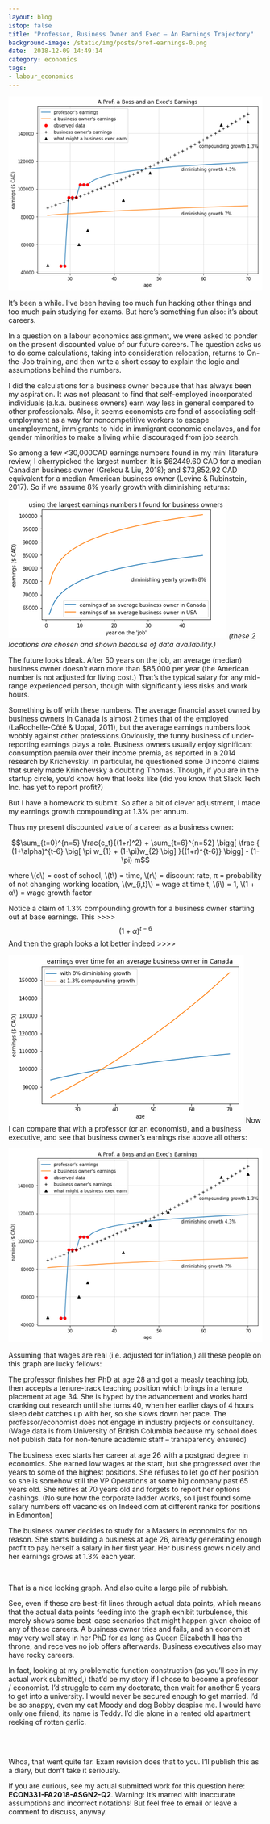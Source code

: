 ```yaml
---
layout: blog
istop: false
title: "Professor, Business Owner and Exec — An Earnings Trajectory"
background-image: /static/img/posts/prof-earnings-0.png
date:  2018-12-09 14:49:14
category: economics
tags: 
- labour_economics
---
```


![](/static/img/posts/prof-earnings-0.png)

It’s been a while. I’ve been having too much fun hacking other things and too much pain studying for exams. But here’s something fun also: it’s about careers.

In a question on a labour economics assignment, we were asked to ponder on the present discounted value of our future careers. The question asks us to do some calculations, taking into consideration relocation, returns to On-the-Job training, and then write a short essay to explain the logic and assumptions behind the numbers.

I did the calculations for a business owner because that has always been my aspiration. It was not pleasant to find that self-employed incorporated individuals (a.k.a. business owners) earn way less in general compared to other professionals. Also, it seems economists are fond of associating self-employment as a way for noncompetitive workers to escape unemployment, immigrants to hide in immigrant economic enclaves, and for gender minorities to make a living while discouraged from job search.

So among a few <30,000CAD earnings numbers found in my mini literature review, I cherrypicked the largest number. It is $62449.60 CAD for a median Canadian business owner (Grekou & Liu, 2018); and  $73,852.92 CAD equivalent for a median American business owner (Levine & Rubinstein, 2017). So if we assume 8% yearly growth with diminishing returns:


![](/static/img/posts/prof-earnings-1.png)
*(these 2 locations are chosen and shown because of data availability.)*

The future looks bleak. After 50 years on the job, an average (median) business owner doesn’t earn more than $85,000 per year (the American number is not adjusted for living cost.) That’s the typical salary for any mid-range experienced person, though with significantly less risks and work hours.

Something is off with these numbers. The average financial asset owned by business owners in Canada is almost 2 times that of the employed (LaRochelle-Côté & Uppal, 2011), but the average earnings numbers look wobbly against other professions.Obviously, the funny business of under-reporting earnings plays a role. Business owners usually enjoy significant consumption premia over their income premia, as reported in a 2014 research by Krichevskiy. In particular, he questioned some 0 income claims that surely made Krinchevsky a doubting Thomas. Though, if you are in the startup circle, you’d know how that looks like (did you know that Slack Tech Inc. has yet to report profit?)

But I have a homework to submit. So after a bit of clever adjustment, I made my earnings growth compounding at 1.3% per annum.


Thus my present discounted value of a career as a business owner:


$$\sum_{t=0}^{n=5} \frac{c_t}{(1+r)^2} + \sum_{t=6}^{n=52} \bigg[ \frac { (1+\alpha)^{t-6} \big[ \pi w_{1} + (1-\pi)w_{2} \big] }{(1+r)^{t-6}} \bigg] - (1-\pi) m$$

where \\(c\\) = cost of school, \\(t\\) = time, \\(r\\) = discount rate, π = probability of not changing working location, \\(w_{i,t}\\) = wage at time t, \\(i\\) = 1, \\(1 + α\\) = wage growth factor

Notice a claim of 1.3% compounding growth for a business owner starting out at base earnings. This >>>> $$(1+\alpha)^{t-6}$$ And then the graph looks a lot better indeed >>>>

![](/static/img/posts/prof-earnings-2.png)
Now I can compare that with a professor (or an economist), and a business executive, and see that business owner’s earnings rise above all others:

![comparison-earnings-prof-biz](/static/img/posts/prof-earnings-0.png)

Assuming that wages are real (i.e. adjusted for inflation,) all these people on this graph are lucky fellows:

The professor finishes her PhD at age 28 and got a measly teaching job, then accepts a tenure-track teaching position which brings in a tenure placement at age 34. She is hyped by the advancement and works hard cranking out research until she turns 40, when her earlier days of 4 hours sleep debt catches up with her, so she slows down her pace. The professor/economist does not engage in industry projects or consultancy. (Wage data is from University of British Columbia because my school does not publish data for non-tenure academic staff – transparency ensured)

The business exec starts her career at age 26 with a postgrad degree in economics. She earned low wages at the start, but she progressed over the years to some of the highest positions. She refuses to let go of her position so she is somehow still the VP Operations at some big company past 65 years old. She retires at 70 years old and forgets to report her options cashings. (No sure how the corporate ladder works, so I just found some salary numbers off vacancies on Indeed.com at different ranks for positions in Edmonton)

The business owner decides to study for a Masters in economics for no reason. She starts building a business at age 26, already generating enough profit to pay herself a salary in her first year. Her business grows nicely and her earnings grows at 1.3% each year.

<br>

That is a nice looking graph. And also quite a large pile of rubbish.

See, even if these are best-fit lines through actual data points, which means that the actual data points feeding into the graph exhibit turbulence, this merely shows some best-case scenarios that might happen given choice of any of these careers. A business owner tries and fails, and an economist may very well stay in her PhD for as long as Queen Elizabeth II has the throne, and receives no job offers afterwards. Business executives also may have rocky careers.

In fact, looking at my problematic function construction (as you’ll see in my actual work submitted,) that’d be my story if I chose to become a professor / economist. I’d struggle to earn my doctorate, then wait for another 5 years to get into a university. I would never be secured enough to get married. I’d be so snappy, even my cat Moody and dog Bobby despise me. I would have only one friend, its name is Teddy. I’d die alone in a rented old apartment reeking of rotten garlic.

<br>

<br>

Whoa, that went quite far. Exam revision does that to you. I’ll publish this as a diary, but don’t take it seriously. 

If you are curious, see my actual submitted work for this question here: **ECON331-FA2018-ASGN2-Q2**. Warning: It’s marred with inaccurate assumptions and incorrect notations! But feel free to email or leave a comment to discuss, anyway.





